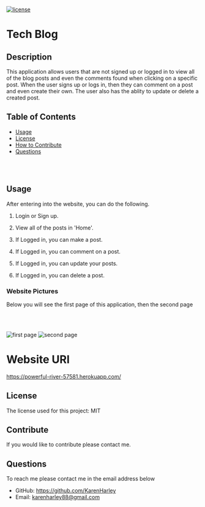 [![license](https://img.shields.io/github/license/DAVFoundation/captain-n3m0.svg?style=flat-square)](https://github.com/DAVFoundation/captain-n3m0/blob/master/LICENSE)

# Tech Blog

## Description

This application allows users that are not signed up or logged in to view all of the blog posts and even the comments found when clicking on a specific post. When the user signs up or logs in, then they can comment on a post and even create their own. The user also has the ablity to update or delete a created post. 

## Table of Contents

- [Usage](#usage)
- [License](#license)
- [How to Contribute](#contribute)
- [Questions](#questions)

<br/>
<br/>
  
  ## Usage
After entering into the website, you can do the following.

1. Login or Sign up.

2. View all of the posts in 'Home'.

3. If Logged in, you can make a post.

4. If Logged in, you can comment on a post.

5. If Logged in, you can update your posts.

6. If Logged in, you can delete a post.


### Website Pictures

Below you will see the first page of this application, then the second page

<br/>
<br/>

![first page](./pics/first-page.png)
![second page](./pics/website.png)

# Website URl

https://powerful-river-57581.herokuapp.com/


## License

The license used for this project: MIT

## Contribute

If you would like to contribute please contact me.

## Questions

To reach me please contact me in the email address below

- GitHub: https://github.com/KarenHarley
- Email: karenharley88@gmail.com
